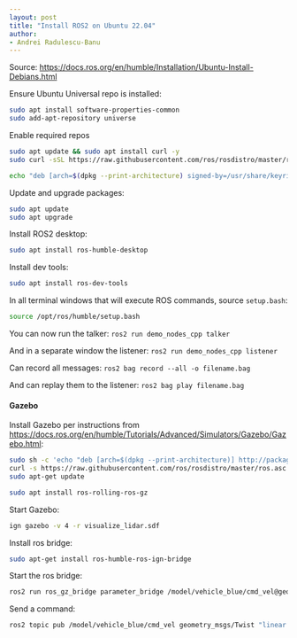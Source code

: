 ```yaml
---
layout: post
title: "Install ROS2 on Ubuntu 22.04"
author:
- Andrei Radulescu-Banu
---
```


Source: https://docs.ros.org/en/humble/Installation/Ubuntu-Install-Debians.html

Ensure Ubuntu Universal repo is installed:

```bash
sudo apt install software-properties-common
sudo add-apt-repository universe
```

Enable required repos

```bash
sudo apt update && sudo apt install curl -y
sudo curl -sSL https://raw.githubusercontent.com/ros/rosdistro/master/ros.key -o /usr/share/keyrings/ros-archive-keyring.gpg

echo "deb [arch=$(dpkg --print-architecture) signed-by=/usr/share/keyrings/ros-archive-keyring.gpg] http://packages.ros.org/ros2/ubuntu $(. /etc/os-release && echo $UBUNTU_CODENAME) main" | sudo tee /etc/apt/sources.list.d/ros2.list > /dev/null
```

Update and upgrade packages:

```bash
sudo apt update
sudo apt upgrade
```

Install ROS2 desktop:

```bash
sudo apt install ros-humble-desktop
```

Install dev tools:

```bash
sudo apt install ros-dev-tools
```

In all terminal windows that will execute ROS commands, source `setup.bash`:

```bash
source /opt/ros/humble/setup.bash
```

You can now run the talker: `ros2 run demo_nodes_cpp talker`

And in a separate window the listener: `ros2 run demo_nodes_cpp listener`

Can record all messages: `ros2 bag record --all -o filename.bag`

And can replay them to the listener: `ros2 bag play filename.bag`


#### Gazebo

Install Gazebo per instructions from https://docs.ros.org/en/humble/Tutorials/Advanced/Simulators/Gazebo/Gazebo.html:

```bash
sudo sh -c 'echo "deb [arch=$(dpkg --print-architecture)] http://packages.ros.org/ros2/ubuntu $(lsb_release -cs) main" > /etc/apt/sources.list.d/ros2-latest.list'
curl -s https://raw.githubusercontent.com/ros/rosdistro/master/ros.asc | sudo apt-key add -
sudo apt-get update

sudo apt install ros-rolling-ros-gz
```

Start Gazebo:

```bash
ign gazebo -v 4 -r visualize_lidar.sdf
```

Install ros bridge:

```bash
sudo apt-get install ros-humble-ros-ign-bridge
```

Start the ros bridge:

```bash
ros2 run ros_gz_bridge parameter_bridge /model/vehicle_blue/cmd_vel@geometry_msgs/msg/Twist]ignition.msgs.Twist
```

Send a command:

```bash
ros2 topic pub /model/vehicle_blue/cmd_vel geometry_msgs/Twist "linear: { x: 0.1 }"
```